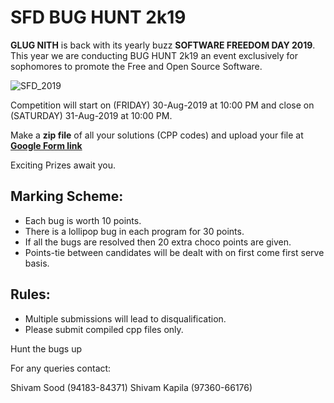 # SFD BUG HUNT 2k19

**GLUG NITH** is back with its yearly buzz **SOFTWARE FREEDOM DAY 2019**. 
This year we are conducting BUG HUNT 2k19 an event exclusively for sophomores to promote the Free and Open Source Software.


![SFD_2019](sfd_bug_hunt_final.png)

Competition will start on (FRIDAY) 30-Aug-2019 at 10:00 PM and close on (SATURDAY) 31-Aug-2019 at 10:00 PM.

Make a **zip file** of all your solutions (CPP codes) and upload your file at
**[Google Form link](https://forms.gle/YBoGFRfuZKWQQy5z6)**

Exciting Prizes await you. 

## Marking Scheme:
- Each bug is worth 10 points.
- There is a lollipop bug in each program for 30 points.
- If all the bugs are resolved then 20 extra choco points are given.
- Points-tie between candidates will be dealt with on first come first serve basis.  

## Rules:
- Multiple submissions will lead to disqualification.
-  Please submit compiled cpp files only.

 Hunt the bugs up

For any queries contact: 

Shivam Sood (94183-84371)
Shivam Kapila (97360-66176)

